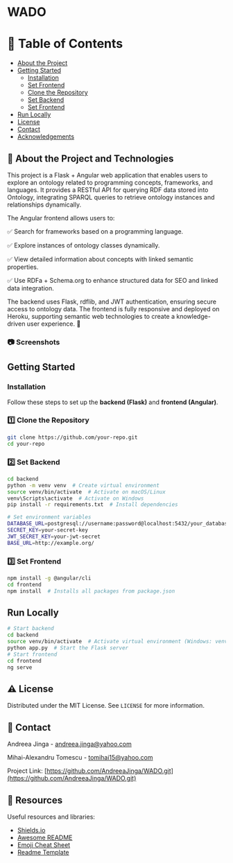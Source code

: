 # WADO

# :notebook_with_decorative_cover: Table of Contents

- [About the Project](#star2-about-the-project-and-technologies)
- [Getting Started](#getting-started)
  - [Installation](#Installation)
  - [Set Frontend](#3-set-frontend)
  - [Clone the Repository](#1-clone-the-repository)
  - [Set Backend](#2-set-backend)
  - [Set Frontend](#3-set-frontend)
- [Run Locally](#Run-Locally)
- [License](#warning-license)
- [Contact](#handshake-contact)
- [Acknowledgements](#gem-resources)


<!-- About the Project -->
## :star2: About the Project and Technologies
This project is a Flask + Angular web application that enables users to explore an ontology related to programming concepts, frameworks, and languages. It provides a RESTful API for querying RDF data stored into Ontology, integrating SPARQL queries to retrieve ontology instances and relationships dynamically.

The Angular frontend allows users to:

✅ Search for frameworks based on a programming language.

✅ Explore instances of ontology classes dynamically.

✅ View detailed information about concepts with linked semantic properties.

✅ Use RDFa + Schema.org to enhance structured data for SEO and linked data integration.

The backend uses Flask, rdflib, and JWT authentication, ensuring secure access to ontology data. The frontend is fully responsive and deployed on Heroku, supporting semantic web technologies to create a knowledge-driven user experience. 🚀

<!-- Screenshots -->
### :camera: Screenshots

<div align="center"> 
  <!-- <img src="https://placehold.co/600x400?text=Your+Screenshot+here" alt="screenshot" /> -->
</div>


## Getting Started

### Installation

Follow these steps to set up the **backend (Flask)** and **frontend (Angular)**.

### 1️⃣ **Clone the Repository**
```bash
git clone https://github.com/your-repo.git
cd your-repo
```
### 2️⃣ **Set Backend**

```bash
cd backend
python -m venv venv  # Create virtual environment
source venv/bin/activate  # Activate on macOS/Linux
venv\Scripts\activate  # Activate on Windows
pip install -r requirements.txt  # Install dependencies

# Set environment variables
DATABASE_URL=postgresql://username:password@localhost:5432/your_database
SECRET_KEY=your-secret-key
JWT_SECRET_KEY=your-jwt-secret
BASE_URL=http://example.org/
```

### 3️⃣ **Set Frontend**

```bash
npm install -g @angular/cli
cd frontend
npm install  # Installs all packages from package.json
```

## **Run Locally**

```bash
# Start backend
cd backend
source venv/bin/activate  # Activate virtual environment (Windows: venv\Scripts\activate)
python app.py  # Start the Flask server
# Start frontend
cd frontend
ng serve
```

## :warning: License

Distributed under the MIT License. See `LICENSE` for more information.


<!-- Contact -->
## :handshake: Contact

Andreea Jinga - andreea.jinga@yahoo.com

Mihai-Alexandru Tomescu - tomihai15@yahoo.com

Project Link: [https://github.com/AndreeaJinga/WADO.git](https://github.com/AndreeaJinga/WADO.git)


## :gem: Resources

Useful resources and libraries:

 - [Shields.io](https://shields.io/)
 - [Awesome README](https://github.com/matiassingers/awesome-readme)
 - [Emoji Cheat Sheet](https://github.com/ikatyang/emoji-cheat-sheet/blob/master/README.md#travel--places)
 - [Readme Template](https://github.com/othneildrew/Best-README-Template)











